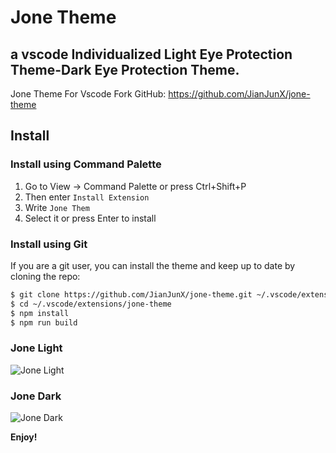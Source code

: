 # Jone Theme
## a vscode Individualized Light Eye Protection Theme-Dark Eye Protection Theme.

Jone Theme For Vscode Fork GitHub: https://github.com/JianJunX/jone-theme

## Install

### Install using Command Palette

1. Go to View -> Command Palette or press Ctrl+Shift+P
2. Then enter `Install Extension`
3. Write `Jone Them`
4. Select it or press Enter to install

### Install using Git

If you are a git user, you can install the theme and keep up to date by cloning the repo:

```bash
$ git clone https://github.com/JianJunX/jone-theme.git ~/.vscode/extensions/jone-theme
$ cd ~/.vscode/extensions/jone-theme
$ npm install
$ npm run build
```




### Jone Light

![Jone Light](https://jone-1251280787.cos.ap-shanghai.myqcloud.com/static/WX20181205-095729.png?q-sign-algorithm=sha1&q-ak=AKIDwplWD8E5klEC6tx0jM3PJGEOa8mrNLjc&q-sign-time=1543978728;1543980528&q-key-time=1543978728;1543980528&q-header-list=&q-url-param-list=&q-signature=90ae166085c05f4c30b0ec2e97567cf72834791a&x-cos-security-token=e551ec2bfb0c561c63635dd7ef9b5b65dc73edfa10001)

### Jone Dark

![Jone Dark](https://jone-1251280787.cos.ap-shanghai.myqcloud.com/static/WX20181205-095849.png?q-sign-algorithm=sha1&q-ak=AKID35VXIQLESniw5jKx9uIDvtKLr2qULF6d&q-sign-time=1543978824;1543980624&q-key-time=1543978824;1543980624&q-header-list=&q-url-param-list=&q-signature=db0aa1ca2f7f9d97e332060b16250a3eb917de32&x-cos-security-token=e5ec3cf2ec6b3b25ed6e913507469603d2cd549a10001)

**Enjoy!**

